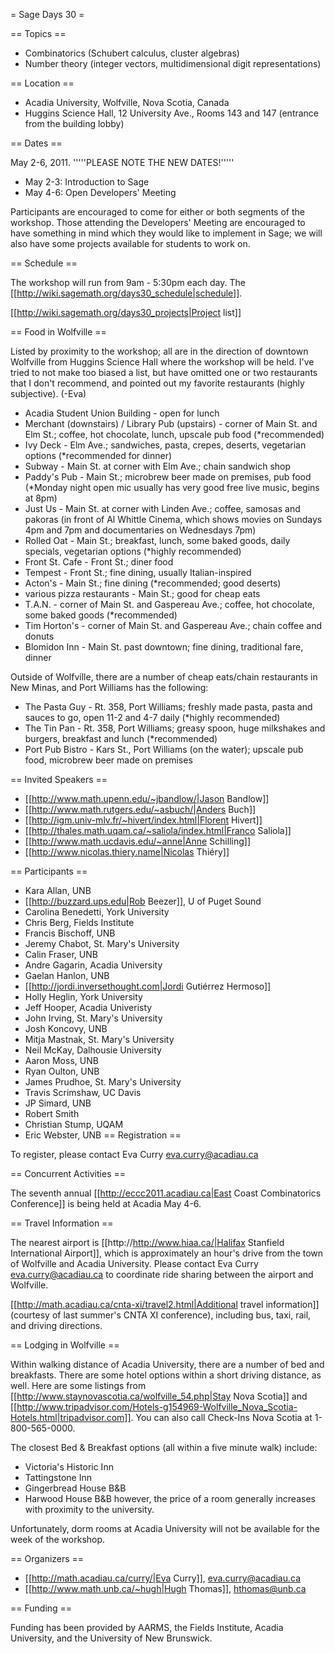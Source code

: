 = Sage Days 30 =

== Topics ==

 * Combinatorics (Schubert calculus, cluster algebras)
 * Number theory (integer vectors, multidimensional digit representations)

== Location ==

 * Acadia University, Wolfville, Nova Scotia, Canada
 * Huggins Science Hall, 12 University Ave., Rooms 143 and 147 (entrance from the building lobby)

== Dates ==

 May 2-6, 2011.  '''''PLEASE NOTE THE NEW DATES!'''''

 * May 2-3: Introduction to Sage
 * May 4-6: Open Developers' Meeting

Participants are encouraged to come for either or both segments of the workshop.  Those attending the Developers' Meeting are encouraged to have something in mind which they would like to implement in Sage; we will also have some projects available for students to work on.

== Schedule ==

 The workshop will run from 9am - 5:30pm each day.  The [[http://wiki.sagemath.org/days30_schedule|schedule]].

 [[http://wiki.sagemath.org/days30_projects|Project list]]

== Food in Wolfville ==

 Listed by proximity to the workshop; all are in the direction of downtown Wolfville from Huggins Science Hall where the workshop will be held.  I've tried to not make too biased a list, but have omitted one or two restaurants that I don't recommend, and pointed out my favorite restaurants (highly subjective).  (-Eva)

 * Acadia Student Union Building - open for lunch
 * Merchant (downstairs) / Library Pub (upstairs) - corner of Main St. and Elm St.; coffee, hot chocolate, lunch, upscale pub food (*recommended)
 * Ivy Deck - Elm Ave.; sandwiches, pasta, crepes, deserts, vegetarian options (*recommended for dinner)
 * Subway - Main St. at corner with Elm Ave.; chain sandwich shop
 * Paddy's Pub - Main St.; microbrew beer made on premises, pub food (*Monday night open mic usually has very good free live music, begins at 8pm)
 * Just Us - Main St. at corner with Linden Ave.; coffee, samosas and pakoras (in front of Al Whittle Cinema, which shows movies on Sundays 4pm and 7pm and documentaries on Wednesdays 7pm)
 * Rolled Oat - Main St.; breakfast, lunch, some baked goods, daily specials, vegetarian options (*highly recommended)
 * Front St. Cafe - Front St.; diner food
 * Tempest - Front St.; fine dining, usually Italian-inspired
 * Acton's - Main St.; fine dining (*recommended; good deserts)
 * various pizza restaurants - Main St.; good for cheap eats
 * T.A.N. - corner of Main St. and Gaspereau Ave.; coffee, hot chocolate, some baked goods (*recommended)
 * Tim Horton's - corner of Main St. and Gaspereau Ave.; chain coffee and donuts
 * Blomidon Inn - Main St. past downtown; fine dining, traditional fare, dinner

Outside of Wolfville, there are a number of cheap eats/chain restaurants in New Minas, and Port Williams has the following:

 * The Pasta Guy - Rt. 358, Port Williams; freshly made pasta, pasta and sauces to go, open 11-2 and 4-7 daily (*highly recommended)
 * The Tin Pan - Rt. 358, Port Williams; greasy spoon, huge milkshakes and burgers, breakfast and lunch (*recommended)
 * Port Pub Bistro - Kars St., Port Williams (on the water); upscale pub food, microbrew beer made on premises

== Invited Speakers ==

 * [[http://www.math.upenn.edu/~jbandlow/|Jason Bandlow]]
 * [[http://www.math.rutgers.edu/~asbuch/|Anders Buch]]
 * [[http://igm.univ-mlv.fr/~hivert/index.html|Florent Hivert]]
 * [[http://thales.math.uqam.ca/~saliola/index.html|Franco Saliola]]
 * [[http://www.math.ucdavis.edu/~anne|Anne Schilling]]
 * [[http://www.nicolas.thiery.name|Nicolas Thiéry]]

== Participants ==
 * Kara Allan, UNB
 * [[http://buzzard.ups.edu|Rob Beezer]], U of Puget Sound
 * Carolina Benedetti, York University
 * Chris Berg, Fields Institute
 * Francis Bischoff, UNB
 * Jeremy Chabot, St. Mary's University
 * Calin Fraser, UNB
 * Andre Gagarin, Acadia University
 * Gaelan Hanlon, UNB
 * [[http://jordi.inversethought.com|Jordi Gutiérrez Hermoso]]
 * Holly Heglin, York University
 * Jeff Hooper, Acadia Univeristy
 * John Irving, St. Mary's University
 * Josh Koncovy, UNB
 * Mitja Mastnak, St. Mary's University
 * Neil McKay, Dalhousie University
 * Aaron Moss, UNB
 * Ryan Oulton, UNB
 * James Prudhoe, St. Mary's University
 * Travis Scrimshaw, UC Davis
 * JP Simard, UNB
 * Robert Smith
 * Christian Stump, UQAM
 * Eric Webster, UNB
== Registration ==

To register, please contact Eva Curry <eva.curry@acadiau.ca>

== Concurrent Activities ==

The seventh annual [[http://eccc2011.acadiau.ca|East Coast Combinatorics Conference]] is being held at Acadia May 4-6.  

== Travel Information ==

The nearest airport is [[http://http://www.hiaa.ca/|Halifax Stanfield International Airport]], which is approximately an hour's drive from the town of Wolfville and Acadia University.  Please contact Eva Curry <eva.curry@acadiau.ca> to coordinate ride sharing between the airport and Wolfville.

[[http://math.acadiau.ca/cnta-xi/travel2.html|Additional travel information]] (courtesy of last summer's CNTA XI conference), including bus, taxi, rail, and driving directions.

== Lodging in Wolfville ==

Within walking distance of Acadia University, there are a number of bed and breakfasts.  There are some hotel options within a short driving distance, as well.  Here are some listings from [[http://www.staynovascotia.ca/wolfville_54.php|Stay Nova Scotia]] and [[http://www.tripadvisor.com/Hotels-g154969-Wolfville_Nova_Scotia-Hotels.html|tripadvisor.com]].  You can also call Check-Ins Nova Scotia at 1-800-565-0000.

The closest Bed & Breakfast options (all within a five minute walk) include:
 * Victoria's Historic Inn
 * Tattingstone Inn
 * Gingerbread House B&B
 * Harwood House B&B
however, the price of a room generally increases with proximity to the university.

Unfortunately, dorm rooms at Acadia University will not be available for the week of the workshop.

== Organizers ==

 * [[http://math.acadiau.ca/curry/|Eva Curry]], <eva.curry@acadiau.ca>
 * [[http://www.math.unb.ca/~hugh|Hugh Thomas]], <hthomas@unb.ca>

== Funding ==

Funding has been provided by AARMS, the Fields Institute, Acadia University, and the University of New Brunswick.

